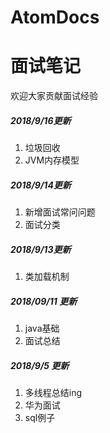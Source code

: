 # AtomDocs
# 面试笔记  
欢迎大家贡献面试经验
##### _2018/9/16更新_
1. 垃圾回收
2. JVM内存模型

##### _2018/9/14更新_
1. 新增面试常问问题  
2. 面试分类  

##### _2018/9/13更新_
1. 类加载机制

##### _2018/09/11 更新_
1. java基础  
2. 面试总结

##### _2018/9/5 更新_
1. 多线程总结ing  
2. 华为面试  
3. sql例子
